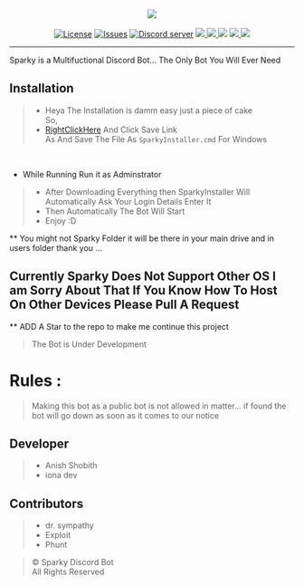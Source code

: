 <div>
  <div style="margin-left:auto;margin-right:auto;">
<p align="center" style="margin:0;">
    <img src="https://preview.ibb.co/d1UyVA/sparkygithub.png"><br><br>
</p>
    <p align="center" style="margin:0;">
      <a href="https://github.com/Sparky-Discord-Bot/Sparky/blob/master/LICENSE.md"><img src="https://img.shields.io/github/license/Anish-Shobith/Sparky-Discord-Bot.svg?style=for-the-badge&maxAge=300" alt="License"></a>
 <a href="https://github.com/Sparky-Discord-Bot/Sparky/issues"><img src="https://img.shields.io/github/issues/Anish-Shobith/Sparky-Discord-Bot/Sparky.svg?label=Issues&style=for-the-badge&maxAge=300" 
alt="Issues"></a>
 <a href="https://discord.gg/6QJUM7R"><img src="https://img.shields.io/discord/502930687503106068.svg?logo=discord&style=for-the-badge&maxAge=300" 
alt="Discord server"></a>
<a href ="https://github.com/Sparky-Discord-Bot/Sparky"><img src="https://img.shields.io/github/languages/top/Sparky-Discord-Bot/Sparky.svg?style=for-the-badge">
<a href ="http://discord.js.org"><img src = "https://img.shields.io/badge/Discord.js-Version--Stable-blue.svg?longCache=true&style=for-the-badge">
<a href="https://github.com/Sparky-Discord-Bot/Sparky"><img src="https://img.shields.io/github/issues-pr/Anish-Shobith/Sparky-Discord-Bot.svg?style=for-the-badge&maxAge=300"></a>
<a href ="https://github.com/Sparky-Discord-Bot/Sparky"><img src = "https://img.shields.io/badge/Sparky Version-V 1.0.0-orange.svg?longCache=true&style=for-the-badge">
<img src="https://img.shields.io/codacy/grade/bd1bcfddd7a546dba958a45b7843a6c9.svg?style=for-the-badge">


</a>
    </p>
  </div>
</div>

---
Sparky is a Multifuctional Discord Bot... The Only Bot You Will Ever Need

## Installation
> - Heya The Installation is damm easy just a piece of cake <br>
So,
> - [RightClickHere](https://raw.githubusercontent.com/Sparky-Discord-Bot/Sparky-Scripts/master/windows-installer.cmd) And Click Save Link <br> As And Save The File As `SparkyInstaller.cmd` For Windows
<br>

* While Running Run it as Adminstrator
> - After Downloading Everything then SparkyInstaller Will Automatically Ask Your Login Details Enter It 
> - Then Automatically The Bot Will Start
> - Enjoy :D

** You might not Sparky Folder it will be there in your main drive and in users folder thank you ...

**Currently Sparky Does Not Support Other OS I am Sorry About That 
If You Know How To Host On Other Devices Please Pull A Request**
---


** ADD A Star to the repo to make me continue this project
> The Bot is Under Development <br>


# Rules :
> Making this bot as a public bot is not allowed in matter... if found the bot will go down as soon as it comes to our notice <br>




## Developer
>- Anish Shobith<br>
>- iona dev 

## Contributors
>- dr. sympathy <br>
>- Exploit <br>
>- Phunt <br>


> © Sparky Discord Bot <br>
> All Rights Reserved
 
